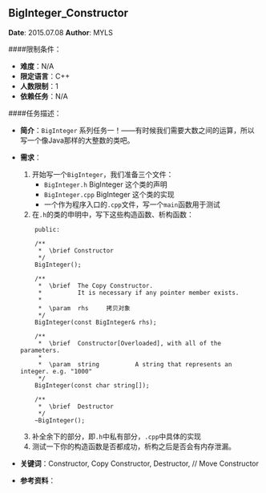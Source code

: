 BigInteger_Constructor
---

**Date**: 2015.07.08
**Author**: MYLS

####限制条件：

 - **难度**：N/A
 - **限定语言**：C++
 - **人数限制**：1
 - **依赖任务**：N/A

####任务描述：

 - **简介**：`BigInteger` 系列任务一！——有时候我们需要大数之间的运算，所以写一个像Java那样的大整数的类吧。
 - **需求**：
    1. 开始写一个`BigInteger`，我们准备三个文件：
        - `BigInteger.h` BigInteger 这个类的声明
        - `BigInteger.cpp` BigInteger 这个类的实现
        - 一个作为程序入口的`.cpp`文件，写一个`main`函数用于测试
    2. 在`.h`的类的申明中，写下这些构造函数、析构函数：
	```
	   	public:

		/**
		 *	\brief Constructor
		 */
		BigInteger();

		/**
		 *	\brief	The Copy Constructor.
		 *			It is necessary if any pointer member exists.
		 *
		 *	\param	rhs		拷贝对象
		 */
		BigInteger(const BigInteger& rhs);

		/**
		 *	\brief	Constructor[Overloaded], with all of the parameters.
		 *
		 *	\param	string			A string that represents an integer. e.g. "1000"
		 */
		BigInteger(const char string[]);

		/**
		 *	\brief	Destructor
		 */
		~BigInteger();
	```
    3. 补全余下的部分，即`.h`中私有部分，`.cpp`中具体的实现
    4. 测试一下你的构造函数是否都成功，析构之后是否会有内存泄漏。

 - **关键词**：Constructor, Copy Constructor, Destructor, // Move Constructor
 - **参考资料**：
